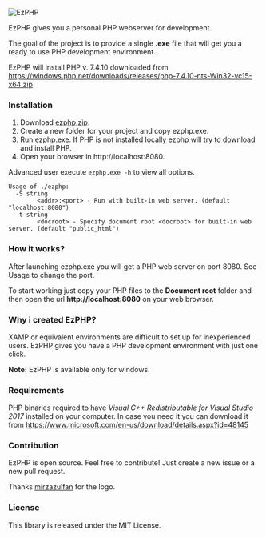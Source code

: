 ![EzPHP](assets/logotype.png "EzPHP")

EzPHP gives you a personal PHP webserver for development. 

The goal of the project is to provide a single **.exe** file that will get you a ready to use PHP development environment.

EzPHP will install PHP v. 7.4.10 downloaded from https://windows.php.net/downloads/releases/php-7.4.10-nts-Win32-vc15-x64.zip

### Installation

1. Download [ezphp.zip](https://github.com/marcomilon/ezphp/releases/download/1.2.0/ezphp.zip).
2. Create a new folder for your project and copy ezphp.exe.
3. Run ezphp.exe. If PHP is not installed locally ezphp will try to download and install PHP.
4. Open your browser in http://localhost:8080. 

Advanced user execute `ezphp.exe -h` to view all options.

```
Usage of ./ezphp:
  -S string
        <addr>:<port> - Run with built-in web server. (default "localhost:8080")
  -t string
        <docroot> - Specify document root <docroot> for built-in web server. (default "public_html")
```

### How it works?

After launching ezphp.exe you will get a PHP web server on port 8080. See Usage to change the port. 

To start working just copy your PHP files to the **Document root** folder and then open the url **http://localhost:8080** on your web browser.

### Why i created EzPHP?

XAMP or equivalent environments are difficult to set up for inexperienced users. 
EzPHP gives you have a PHP development environment with just one click.

**Note:** EzPHP is available only for windows.

### Requirements

PHP binaries required to have *Visual C++ Redistributable for Visual Studio 2017* installed on your computer.
In case you need it you can download it from https://www.microsoft.com/en-us/download/details.aspx?id=48145

### Contribution

EzPHP is open source. Feel free to contribute! Just create a new issue or a new pull request.

Thanks [mirzazulfan](https://github.com/mirzazulfan) for the logo.

### License

This library is released under the MIT License.

